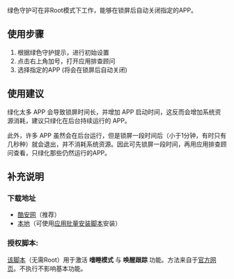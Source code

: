绿色守护可在非Root模式下工作，能够在锁屏后自动关闭指定的APP。

## 使用步骤
1. 根据绿色守护提示，进行初始设置
2. 点击右上角加号，打开应用排查顾问
3. 选择指定的APP (将会在锁屏后自动关闭)

## 使用建议
绿化太多 APP 会导致锁屏时间长，并增加 APP 启动时间，这反而会增加系统资源消耗，建议只绿化在后台持续运行的 APP。

此外，许多 APP 虽然会在后台运行，但是锁屏一段时间后（小于1分钟，有时只有几秒种）就会退出，并不消耗系统资源。因此可先锁屏一段时间，再用应用排查顾问查看，只绿化那些仍然运行的APP。

## 补充说明
### 下载地址
- [酷安网](http://www.coolapk.com/apk/com.oasisfeng.greenify)（推荐）
- [本地](https://github.com/Jiangyiqun/android_background_ignore/raw/master/greenify/Greenify.apk)（可使用[应用批量安装脚本](https://github.com/Jiangyiqun/android_background_ignore/tree/master/adb_install_apks)安装）

### 授权脚本:
[该脚本](https://raw.githubusercontent.com/Jiangyiqun/android_background_ignore/master/greenify/Greenify%E6%8E%88%E6%9D%83.bat)（无需Root）用于激活 **嗜睡模式** 与 **唤醒跟踪** 功能。方法来自于[官方网页](https://greenify.uservoice.com/knowledgebase/articles/749142-how-to-grant-permissions-required-by-some-features)。不执行不影响基本功能。
